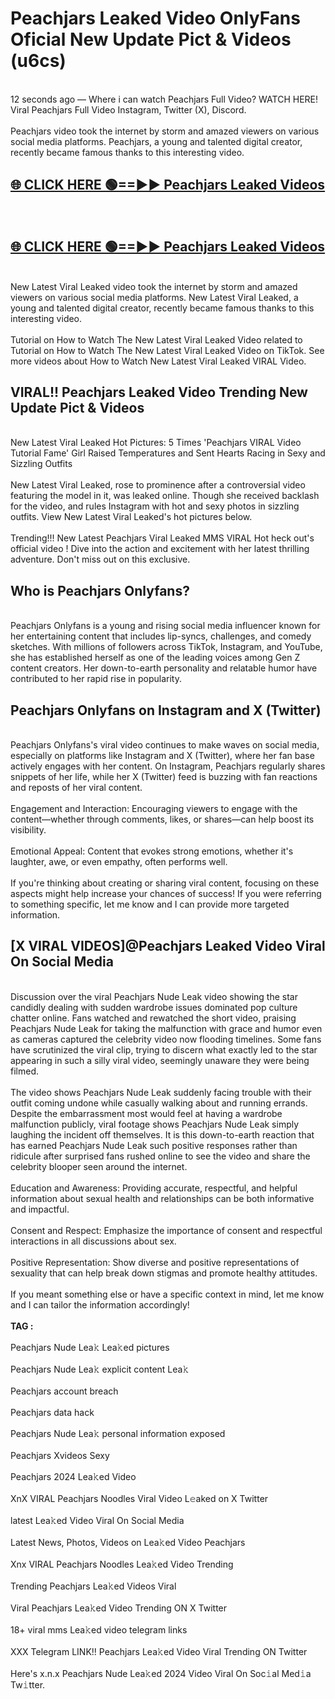 # Peachjars Leaked Video OnlyFans Oficial New Update Pict & Videos (u6cs)
<br>
12 seconds ago — Where i can watch Peachjars Full Video? WATCH HERE! Viral Peachjars Full Video Instagram, Twitter (X), Discord.
<br><br>
Peachjars video took the internet by storm and amazed viewers on various social media platforms. Peachjars, a young and talented digital creator, recently became famous thanks to this interesting video.
<br>
<h2><a href="https://play.trustnlinepharmacy.us?title=Peachjars">🌐 CLICK HERE 🟢==►► Peachjars Leaked Videos</a></h2>
<br>
<h2><a href="https://play.trustnlinepharmacy.us?title=Peachjars">🌐 CLICK HERE 🟢==►► Peachjars Leaked Videos</a></h2>
<br>
New Latest Viral Leaked video took the internet by storm and amazed viewers on various social media platforms. New Latest Viral Leaked, a young and talented digital creator, recently became famous thanks to this interesting video.
<br><br>
Tutorial on How to Watch The New Latest Viral Leaked Video related to Tutorial on How to Watch The New Latest Viral Leaked Video on TikTok. See more videos about How to Watch New Latest Viral Leaked VIRAL Video.
<br>
<h2>VIRAL!! Peachjars Leaked Video Trending New Update Pict & Videos</h2>
<br>
New Latest Viral Leaked Hot Pictures: 5 Times 'Peachjars VIRAL Video Tutorial Fame' Girl Raised Temperatures and Sent Hearts Racing in Sexy and Sizzling Outfits
<br><br>
New Latest Viral Leaked, rose to prominence after a controversial video featuring the model in it, was leaked online. Though she received backlash for the video, and rules Instagram with hot and sexy photos in sizzling outfits. View New Latest Viral Leaked's hot pictures below.
<br><br>
Trending!!! New Latest Peachjars Viral Leaked MMS VIRAL Hot heck out's official video ! Dive into the action and excitement with her latest thrilling adventure. Don't miss out on this exclusive.
<br>
<h2>Who is Peachjars Onlyfans?</h2>
<br>
Peachjars Onlyfans is a young and rising social media influencer known for her entertaining content that includes lip-syncs, challenges, and comedy sketches. With millions of followers across TikTok, Instagram, and YouTube, she has established herself as one of the leading voices among Gen Z content creators. Her down-to-earth personality and relatable humor have contributed to her rapid rise in popularity.
<br>
<h2>Peachjars Onlyfans on Instagram and X (Twitter)</h2>
<br>
Peachjars Onlyfans's viral video continues to make waves on social media, especially on platforms like Instagram and X (Twitter), where her fan base actively engages with her content. On Instagram, Peachjars regularly shares snippets of her life, while her X (Twitter) feed is buzzing with fan reactions and reposts of her viral content.
<br><br>
Engagement and Interaction: Encouraging viewers to engage with the content—whether through comments, likes, or shares—can help boost its visibility.
<br><br>
Emotional Appeal: Content that evokes strong emotions, whether it's laughter, awe, or even empathy, often performs well.
<br><br>
If you're thinking about creating or sharing viral content, focusing on these aspects might help increase your chances of success! If you were referring to something specific, let me know and I can provide more targeted information.
<br>
<h2>[X VIRAL VIDEOS]@Peachjars Leaked Video Viral On Social Media</h2>
<br>
Discussion over the viral Peachjars Nude Leak video showing the star candidly dealing with sudden wardrobe issues dominated pop culture chatter online. Fans watched and rewatched the short video, praising Peachjars Nude Leak for taking the malfunction with grace and humor even as cameras captured the celebrity video now flooding timelines. Some fans have scrutinized the viral clip, trying to discern what exactly led to the star appearing in such a silly viral video, seemingly unaware they were being filmed.
<br><br>
The video shows Peachjars Nude Leak suddenly facing trouble with their outfit coming undone while casually walking about and running errands. Despite the embarrassment most would feel at having a wardrobe malfunction publicly, viral footage shows Peachjars Nude Leak simply laughing the incident off themselves. It is this down-to-earth reaction that has earned Peachjars Nude Leak such positive responses rather than ridicule after surprised fans rushed online to see the video and share the celebrity blooper seen around the internet.
<br><br>
Education and Awareness: Providing accurate, respectful, and helpful information about sexual health and relationships can be both informative and impactful.
<br><br>
Consent and Respect: Emphasize the importance of consent and respectful interactions in all discussions about sex.
<br><br>
Positive Representation: Show diverse and positive representations of sexuality that can help break down stigmas and promote healthy attitudes.
<br><br>
If you meant something else or have a specific context in mind, let me know and I can tailor the information accordingly!
<br><br>
<strong>TAG :</strong>
<br><br>
Peachjars Nude Lea𝚔 Lea𝚔ed pictures
<br><br>
Peachjars Nude Lea𝚔 explicit content Lea𝚔
<br><br>
Peachjars account breach
<br><br>
Peachjars data hack
<br><br>
Peachjars Nude Lea𝚔 personal information exposed
<br><br>
Peachjars Xvideos Sexy
<br><br>
Peachjars 2024 Lea𝚔ed Video
<br><br>
XnX VIRAL Peachjars Noodles Viral Video L𝚎aked on X Twitter
<br><br>
latest Lea𝚔ed Video Viral On Social Media
<br><br>
Latest News, Photos, Videos on Lea𝚔ed Video Peachjars
<br><br>
Xnx VIRAL Peachjars Noodles Lea𝚔ed Video Trending
<br><br>
Trending Peachjars Lea𝚔ed Videos Viral
<br><br>
Viral Peachjars Lea𝚔ed Video Trending ON X Twitter
<br><br>
18+ viral mms Lea𝚔ed video telegram links
<br><br>
XXX Telegram LINK!! Peachjars Lea𝚔ed Video Viral Trending ON Twitter
<br><br>
Here's x.n.x Peachjars Nude Lea𝚔ed 2024 Video Viral On Soc𝚒al Med𝚒a Tw𝚒tter.